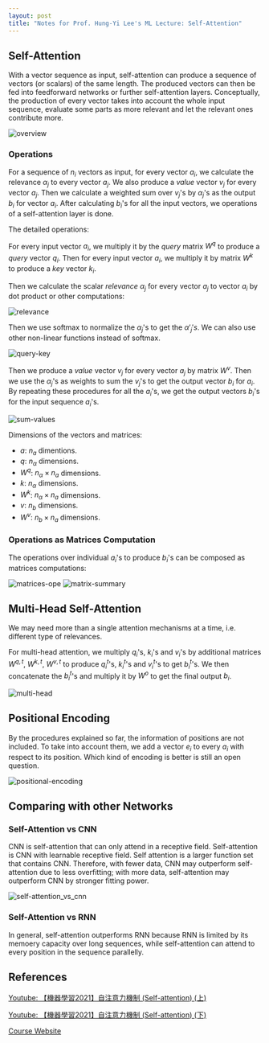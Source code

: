 ```yaml
---
layout: post
title: "Notes for Prof. Hung-Yi Lee's ML Lecture: Self-Attention"
---
```


## Self-Attention

With a vector sequence as input, self-attention can produce a sequence of vectors (or scalars) of the same length. The produced vectors can then be fed into feedforward networks or further self-attention layers. Conceptually, the production of every vector takes into account the whole input sequence, evaluate some parts as more relevant and let the relevant ones contribute more.

![overview](https://baliuzeger.github.io/sjl/assets/images/HYL_ML_attention/overview.png)

### Operations

For a sequence of $n_i$ vectors as input, for every vector $a_{i}$, we calculate the relevance $\alpha_{j}$ to every vector $a_j$. We also produce a *value* vector $v_j$ for every vector $a_j$. Then we calculate a weighted sum over $v_j$'s by $\alpha_{j}$'s as the output $b_i$ for vector $a_i$. After calculating $b_i$'s for all the input vectors, we operations of a self-attention layer is done.

The detailed operations:

For every input vector $a_i$, we multiply it by the *query* matrix $W^q$ to produce a *query* vector $q_i$. Then for every input vector $a_i$, we multiply it by matrix $W^k$ to produce a *key* vector $k_i$.

Then we calculate the scalar *relevance* $\alpha_{j}$ for every vector $a_j$ to vector $a_i$ by dot product or other computations:

![relevance](https://baliuzeger.github.io/sjl/assets/images/HYL_ML_attention/relevance.png)

Then we use softmax to normalize the $\alpha_{j}$'s to get the $\alpha'_{j}'s$. We can also use other non-linear functions instead of softmax.

![query-key](https://baliuzeger.github.io/sjl/assets/images/HYL_ML_attention/query-key.png)

Then we produce a *value* vector $v_j$ for every vector $a_j$ by matrix $W^v$. Then we use the $\alpha_{j}$'s as weights to sum the $v_j$'s to get the output vector $b_i$ for $a_i$. By repeating these procedures for all the $a_i$'s, we get the output vectors $b_i$'s for the input sequence $a_i$'s.

![sum-values](https://baliuzeger.github.io/sjl/assets/images/HYL_ML_attention/sum-values.png)

Dimensions of the vectors and matrices:
- $a$: $n_a$ dimentions.
- $q$: $n_{\alpha}$ dimensions.
- $W^q$: $n_{\alpha} \times n_{a}$ dimensions.
- $k$: $n_{\alpha}$ dimensions.
- $W^k$: $n_{\alpha} \times n_{a}$ dimensions.
- $v$: $n_b$ dimensions.
- $W^v$: $n_{b} \times n_{a}$ dimensions.

### Operations as Matrices Computation

The operations over individual $a_i$'s to produce $b_i$'s can be composed as matrices computations:

![matrices-ope](https://baliuzeger.github.io/sjl/assets/images/HYL_ML_attention/matrices-ope.png)
![matrix-summary](https://baliuzeger.github.io/sjl/assets/images/HYL_ML_attention/matrix-summary.png)

## Multi-Head Self-Attention

We may need more than a single attention mechanisms at a time, i.e. different type of relevances.

For multi-head attention, we multiply $q_i$'s, $k_i$'s and $v_i$'s by additional matrices $W^{q,t}$, $W^{k,t}$, $W^{v,t}$ to produce $q^t_i$'s, $k^t_i$'s and $v^t_i$'s to get $b^t_i$'s. We then concatenate the $b^t_i$'s and multiply it by $W^o$ to get the final output $b_i$.

![multi-head](https://baliuzeger.github.io/sjl/assets/images/HYL_ML_attention/multi-head.png)

## Positional Encoding

By the procedures explained so far, the information of positions are not included. To take into account them, we add a vector $e_i$ to every $a_i$ with respect to its position. Which kind of encoding is better is still an open question.

![positional-encoding](https://baliuzeger.github.io/sjl/assets/images/HYL_ML_attention/positional-encoding.png)

## Comparing with other Networks

### Self-Attention vs CNN

CNN is self-attention that can only attend in a receptive field. Self-attention is CNN with
learnable receptive field. Self attention is a larger function set that contains CNN. Therefore, with fewer data, CNN may outperform self-attention due to less overfitting; with more data, self-attention may outperform CNN by stronger fitting power.

![self-attention_vs_cnn](https://baliuzeger.github.io/sjl/assets/images/HYL_ML_attention/self-attention_vs_cnn.png)

### Self-Attention vs RNN

In general, self-attention outperforms RNN because RNN is limited by its memoery capacity over long sequences, while self-attention can attend to every position in the sequence parallelly.

## References

[Youtube: 【機器學習2021】自注意力機制 (Self-attention) (上)](https://youtu.be/hYdO9CscNes)

[Youtube: 【機器學習2021】自注意力機制 (Self-attention) (下)](https://youtu.be/gmsMY5kc-zw)

[Course Website](https://speech.ee.ntu.edu.tw/~hylee/ml/2021-spring.php)
